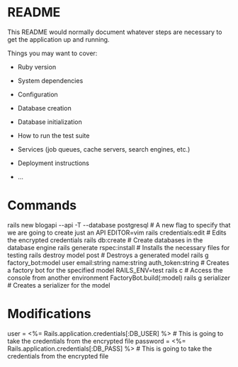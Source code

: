 # README

This README would normally document whatever steps are necessary to get the
application up and running.

Things you may want to cover:

* Ruby version

* System dependencies

* Configuration

* Database creation

* Database initialization

* How to run the test suite

* Services (job queues, cache servers, search engines, etc.)

* Deployment instructions

* ...

# Commands
rails new blogapi --api -T --database postgresql            # A new flag to specify that we are going to create just an API
EDITOR=vim rails credentials:edit                           # Edits the encrypted credentials
rails db:create                                             # Create databases in the database engine
rails generate rspec:install                                # Installs the necessary files for testing
rails destroy model post                                    # Destroys a generated model
rails g factory_bot:model user email:string name:string auth_token:string   # Creates a factory bot for the specified model
RAILS_ENV=test rails c                                      # Access the console from another environment
FactoryBot.build(:model)
rails g serializer <model>                                  # Creates a serializer for the model

# Modifications
user = <%= Rails.application.credentials[:DB_USER] %>       # This is going to take the credentials from the encrypted file
password = <%= Rails.application.credentials[:DB_PASS] %>   # This is going to take the credentials from the encrypted file

